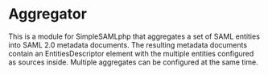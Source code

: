 Aggregator
==========

This is a module for SimpleSAMLphp that aggregates a set of SAML entities into SAML 2.0 metadata documents.
The resulting metadata documents contain an EntitiesDescriptor element with the multiple entities configured
as sources inside. Multiple aggregates can be configured at the same time.
